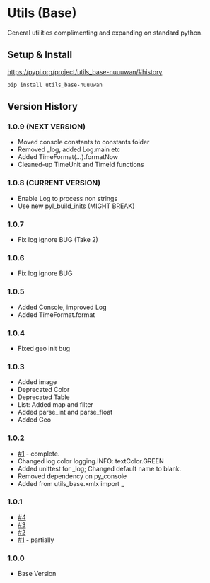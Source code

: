 # Utils (Base)

General utilities complimenting and expanding on standard python.

## Setup & Install

https://pypi.org/project/utils_base-nuuuwan/#history

```
pip install utils_base-nuuuwan
```

## Version History

### 1.0.9 (NEXT VERSION)

* Moved console constants to constants folder
* Removed _log, added Log.main etc
* Added TimeFormat(...).formatNow
* Cleaned-up TimeUnit and TimeId functions

### 1.0.8 (CURRENT VERSION)

* Enable Log to process non strings
* Use new pyl_build_inits (MIGHT BREAK)

### 1.0.7 

* Fix log ignore BUG (Take 2)

### 1.0.6 

* Fix log ignore BUG

### 1.0.5

* Added Console, improved Log
* Added TimeFormat.format

### 1.0.4 

* Fixed geo init bug

### 1.0.3 

* Added image
* Deprecated Color
* Deprecated Table
* List: Added map and filter
* Added parse_int and parse_float
* Added Geo

### 1.0.2 
* [#1](https://github.com/nuuuwan/utils_base/issues/1) - complete.
* Changed log color logging.INFO: textColor.GREEN
* Added unittest for _log; Changed default name to blank.
* Removed dependency on py_console
* Added from utils_base.xmlx import _

### 1.0.1
* [#4](https://github.com/nuuuwan/utils_base/issues/4)
* [#3](https://github.com/nuuuwan/utils_base/issues/3)
* [#2](https://github.com/nuuuwan/utils_base/issues/2)
* [#1](https://github.com/nuuuwan/utils_base/issues/1) - partially

### 1.0.0 

* Base Version